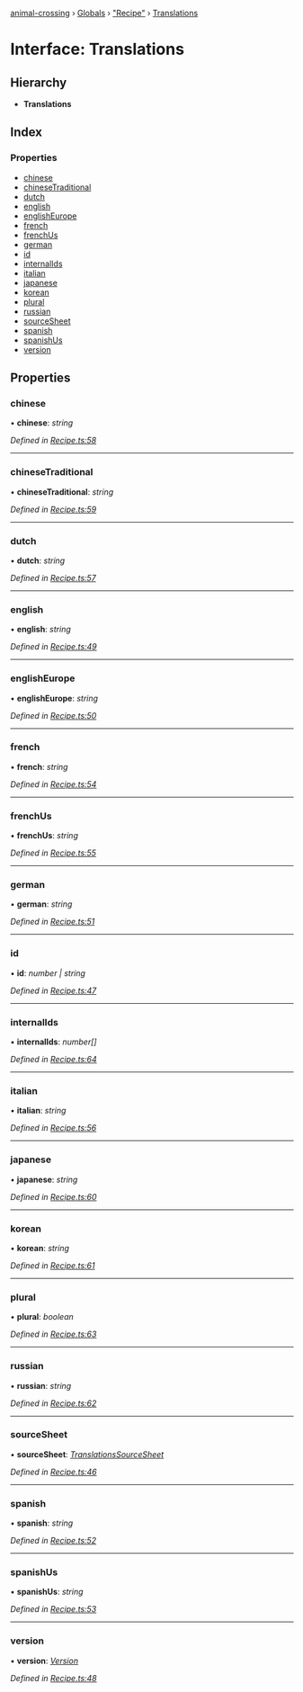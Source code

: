 [animal-crossing](../README.md) › [Globals](../globals.md) › ["Recipe"](../modules/_recipe_.md) › [Translations](_recipe_.translations.md)

# Interface: Translations

## Hierarchy

* **Translations**

## Index

### Properties

* [chinese](_recipe_.translations.md#chinese)
* [chineseTraditional](_recipe_.translations.md#chinesetraditional)
* [dutch](_recipe_.translations.md#dutch)
* [english](_recipe_.translations.md#english)
* [englishEurope](_recipe_.translations.md#englisheurope)
* [french](_recipe_.translations.md#french)
* [frenchUs](_recipe_.translations.md#frenchus)
* [german](_recipe_.translations.md#german)
* [id](_recipe_.translations.md#id)
* [internalIds](_recipe_.translations.md#internalids)
* [italian](_recipe_.translations.md#italian)
* [japanese](_recipe_.translations.md#japanese)
* [korean](_recipe_.translations.md#korean)
* [plural](_recipe_.translations.md#plural)
* [russian](_recipe_.translations.md#russian)
* [sourceSheet](_recipe_.translations.md#sourcesheet)
* [spanish](_recipe_.translations.md#spanish)
* [spanishUs](_recipe_.translations.md#spanishus)
* [version](_recipe_.translations.md#version)

## Properties

###  chinese

• **chinese**: *string*

*Defined in [Recipe.ts:58](https://github.com/Norviah/animal-crossing/blob/0850a1e/module/types/Recipe.ts#L58)*

___

###  chineseTraditional

• **chineseTraditional**: *string*

*Defined in [Recipe.ts:59](https://github.com/Norviah/animal-crossing/blob/0850a1e/module/types/Recipe.ts#L59)*

___

###  dutch

• **dutch**: *string*

*Defined in [Recipe.ts:57](https://github.com/Norviah/animal-crossing/blob/0850a1e/module/types/Recipe.ts#L57)*

___

###  english

• **english**: *string*

*Defined in [Recipe.ts:49](https://github.com/Norviah/animal-crossing/blob/0850a1e/module/types/Recipe.ts#L49)*

___

###  englishEurope

• **englishEurope**: *string*

*Defined in [Recipe.ts:50](https://github.com/Norviah/animal-crossing/blob/0850a1e/module/types/Recipe.ts#L50)*

___

###  french

• **french**: *string*

*Defined in [Recipe.ts:54](https://github.com/Norviah/animal-crossing/blob/0850a1e/module/types/Recipe.ts#L54)*

___

###  frenchUs

• **frenchUs**: *string*

*Defined in [Recipe.ts:55](https://github.com/Norviah/animal-crossing/blob/0850a1e/module/types/Recipe.ts#L55)*

___

###  german

• **german**: *string*

*Defined in [Recipe.ts:51](https://github.com/Norviah/animal-crossing/blob/0850a1e/module/types/Recipe.ts#L51)*

___

###  id

• **id**: *number | string*

*Defined in [Recipe.ts:47](https://github.com/Norviah/animal-crossing/blob/0850a1e/module/types/Recipe.ts#L47)*

___

###  internalIds

• **internalIds**: *number[]*

*Defined in [Recipe.ts:64](https://github.com/Norviah/animal-crossing/blob/0850a1e/module/types/Recipe.ts#L64)*

___

###  italian

• **italian**: *string*

*Defined in [Recipe.ts:56](https://github.com/Norviah/animal-crossing/blob/0850a1e/module/types/Recipe.ts#L56)*

___

###  japanese

• **japanese**: *string*

*Defined in [Recipe.ts:60](https://github.com/Norviah/animal-crossing/blob/0850a1e/module/types/Recipe.ts#L60)*

___

###  korean

• **korean**: *string*

*Defined in [Recipe.ts:61](https://github.com/Norviah/animal-crossing/blob/0850a1e/module/types/Recipe.ts#L61)*

___

###  plural

• **plural**: *boolean*

*Defined in [Recipe.ts:63](https://github.com/Norviah/animal-crossing/blob/0850a1e/module/types/Recipe.ts#L63)*

___

###  russian

• **russian**: *string*

*Defined in [Recipe.ts:62](https://github.com/Norviah/animal-crossing/blob/0850a1e/module/types/Recipe.ts#L62)*

___

###  sourceSheet

• **sourceSheet**: *[TranslationsSourceSheet](../enums/_recipe_.translationssourcesheet.md)*

*Defined in [Recipe.ts:46](https://github.com/Norviah/animal-crossing/blob/0850a1e/module/types/Recipe.ts#L46)*

___

###  spanish

• **spanish**: *string*

*Defined in [Recipe.ts:52](https://github.com/Norviah/animal-crossing/blob/0850a1e/module/types/Recipe.ts#L52)*

___

###  spanishUs

• **spanishUs**: *string*

*Defined in [Recipe.ts:53](https://github.com/Norviah/animal-crossing/blob/0850a1e/module/types/Recipe.ts#L53)*

___

###  version

• **version**: *[Version](../enums/_recipe_.version.md)*

*Defined in [Recipe.ts:48](https://github.com/Norviah/animal-crossing/blob/0850a1e/module/types/Recipe.ts#L48)*
